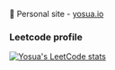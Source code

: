 👋  Personal site - [yosua.io](https://yosua.io)


### Leetcode profile

[![Yosua's LeetCode stats](https://leetcode-stats-six.vercel.app/api?username=yosuamuliawan19)](https://leetcode.com/yosuamuliawan19/)

